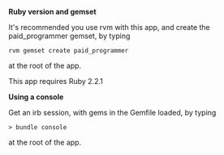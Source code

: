 **Ruby version and gemset**

It's recommended you use rvm with this app, and create the paid_programmer gemset, by typing 

```
rvm gemset create paid_programmer
```
at the root of the app.

This app requires Ruby 2.2.1

**Using a console**

Get an irb session, with gems in the Gemfile loaded, by typing

```
> bundle console
```
at the root of the app.
